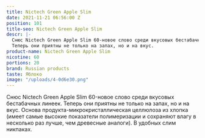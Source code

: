 ```yaml
---
title: Nictech Green Apple Slim
date: 2021-11-21 06:56:00 Z
position: 101
title-seo: Nictech Green Apple Slim
descr: |-
  Снюс Nictech Green Apple Slim 60-новое слово среди вкусовых бестабачных линеек.
  Теперь они приятны не только на запах, но и на вкус.
product-name: Nictech Green Apple Slim
nicotine: 60
portions: 20
brand: Russian products
taste: Яблоко
image: "/uploads/4-0d6e30.png"
---
```


Снюс Nictech Green Apple Slim 60-новое слово среди вкусовых бестабачных линеек.
Теперь они приятны не только на запах, но и на вкус.
Основа продукта-микрокристаллическая целлюлоза из хлопка (имеет самые высокие показатели полимеризации и сохраняют влагу в несколько раз лучше, чем древесные аналоги).
В удобных слим никпаках.